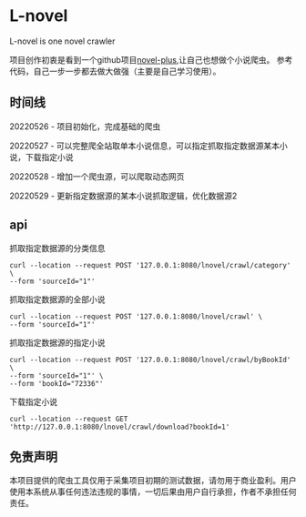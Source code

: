 # L-novel
L-novel is one novel crawler

项目创作初衷是看到一个github项目[novel-plus](https://github.com/201206030/novel-plus),让自己也想做个小说爬虫。
参考代码，自己一步一步都去做大做强（主要是自己学习使用）。



## 时间线
20220526 - 项目初始化，完成基础的爬虫

20220527 - 可以完整爬全站取单本小说信息，可以指定抓取指定数据源某本小说，下载指定小说

20220528 - 增加一个爬虫源，可以爬取动态网页

20220529 - 更新指定数据源的某本小说抓取逻辑，优化数据源2


## api
抓取指定数据源的分类信息

```http
curl --location --request POST '127.0.0.1:8080/lnovel/crawl/category' \
--form 'sourceId="1"' 
```



抓取指定数据源的全部小说

```http
curl --location --request POST '127.0.0.1:8080/lnovel/crawl' \
--form 'sourceId="1"' 
```



抓取指定数据源的指定小说

```http
curl --location --request POST '127.0.0.1:8080/lnovel/crawl/byBookId' \
--form 'sourceId="1"' \
--form 'bookId="72336"'
```


下载指定小说

```http
curl --location --request GET 'http://127.0.0.1:8080/lnovel/crawl/download?bookId=1'
```


## 免责声明
本项目提供的爬虫工具仅用于采集项目初期的测试数据，请勿用于商业盈利。用户使用本系统从事任何违法违规的事情，一切后果由用户自行承担，作者不承担任何责任。
